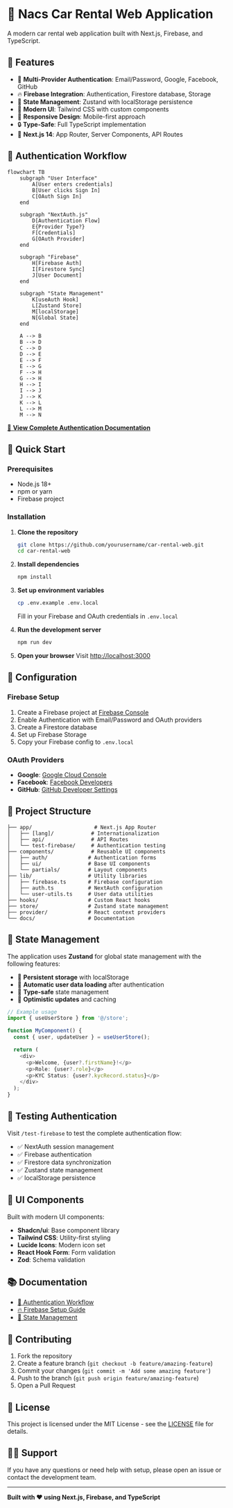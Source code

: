 # 🚗 Nacs Car Rental Web Application

A modern car rental web application built with Next.js, Firebase, and TypeScript.

## 🌟 Features

- 🔐 **Multi-Provider Authentication**: Email/Password, Google, Facebook, GitHub
- 🔥 **Firebase Integration**: Authentication, Firestore database, Storage
- 🎯 **State Management**: Zustand with localStorage persistence
- 🎨 **Modern UI**: Tailwind CSS with custom components
- 📱 **Responsive Design**: Mobile-first approach
- 🔒 **Type-Safe**: Full TypeScript implementation
- 🚀 **Next.js 14**: App Router, Server Components, API Routes

## 🔐 Authentication Workflow

```mermaid
flowchart TB
    subgraph "User Interface"
        A[User enters credentials]
        B[User clicks Sign In]
        C[OAuth Sign In]
    end

    subgraph "NextAuth.js"
        D[Authentication Flow]
        E{Provider Type?}
        F[Credentials]
        G[OAuth Provider]
    end

    subgraph "Firebase"
        H[Firebase Auth]
        I[Firestore Sync]
        J[User Document]
    end

    subgraph "State Management"
        K[useAuth Hook]
        L[Zustand Store]
        M[localStorage]
        N[Global State]
    end

    A --> B
    B --> D
    C --> D
    D --> E
    E --> F
    E --> G
    F --> H
    G --> H
    H --> I
    I --> J
    J --> K
    K --> L
    L --> M
    M --> N
```

[📖 **View Complete Authentication Documentation**](./docs/AUTHENTICATION_WORKFLOW.md)

## 🚀 Quick Start

### Prerequisites

- Node.js 18+
- npm or yarn
- Firebase project

### Installation

1. **Clone the repository**

   ```bash
   git clone https://github.com/yourusername/car-rental-web.git
   cd car-rental-web
   ```

2. **Install dependencies**

   ```bash
   npm install
   ```

3. **Set up environment variables**

   ```bash
   cp .env.example .env.local
   ```

   Fill in your Firebase and OAuth credentials in `.env.local`

4. **Run the development server**

   ```bash
   npm run dev
   ```

5. **Open your browser**
   Visit [http://localhost:3000](http://localhost:3000)

## 🔧 Configuration

### Firebase Setup

1. Create a Firebase project at [Firebase Console](https://console.firebase.google.com/)
2. Enable Authentication with Email/Password and OAuth providers
3. Create a Firestore database
4. Set up Firebase Storage
5. Copy your Firebase config to `.env.local`

### OAuth Providers

- **Google**: [Google Cloud Console](https://console.cloud.google.com/)
- **Facebook**: [Facebook Developers](https://developers.facebook.com/)
- **GitHub**: [GitHub Developer Settings](https://github.com/settings/developers)

## 📁 Project Structure

```
├── app/                    # Next.js App Router
│   ├── [lang]/            # Internationalization
│   ├── api/               # API Routes
│   └── test-firebase/     # Authentication testing
├── components/            # Reusable UI components
│   ├── auth/             # Authentication forms
│   ├── ui/               # Base UI components
│   └── partials/         # Layout components
├── lib/                  # Utility libraries
│   ├── firebase.ts       # Firebase configuration
│   ├── auth.ts           # NextAuth configuration
│   └── user-utils.ts     # User data utilities
├── hooks/                # Custom React hooks
├── store/                # Zustand state management
├── provider/             # React context providers
└── docs/                 # Documentation
```

## 🎯 State Management

The application uses **Zustand** for global state management with the following features:

- 💾 **Persistent storage** with localStorage
- 🔄 **Automatic user data loading** after authentication
- 🎪 **Type-safe** state management
- 🚀 **Optimistic updates** and caching

```typescript
// Example usage
import { useUserStore } from '@/store';

function MyComponent() {
  const { user, updateUser } = useUserStore();

  return (
    <div>
      <p>Welcome, {user?.firstName}!</p>
      <p>Role: {user?.role}</p>
      <p>KYC Status: {user?.kycRecord.status}</p>
    </div>
  );
}
```

## 🧪 Testing Authentication

Visit `/test-firebase` to test the complete authentication flow:

- ✅ NextAuth session management
- ✅ Firebase authentication
- ✅ Firestore data synchronization
- ✅ Zustand state management
- ✅ localStorage persistence

## 🎨 UI Components

Built with modern UI components:

- **Shadcn/ui**: Base component library
- **Tailwind CSS**: Utility-first styling
- **Lucide Icons**: Modern icon set
- **React Hook Form**: Form validation
- **Zod**: Schema validation

## 📚 Documentation

- [🔐 Authentication Workflow](./docs/AUTHENTICATION_WORKFLOW.md)
- [🔥 Firebase Setup Guide](./FIREBASE-SETUP.md)
- [🎯 State Management](./docs/STATE_MANAGEMENT.md)

## 🤝 Contributing

1. Fork the repository
2. Create a feature branch (`git checkout -b feature/amazing-feature`)
3. Commit your changes (`git commit -m 'Add some amazing feature'`)
4. Push to the branch (`git push origin feature/amazing-feature`)
5. Open a Pull Request

## 📄 License

This project is licensed under the MIT License - see the [LICENSE](LICENSE) file for details.

## 🙋‍♂️ Support

If you have any questions or need help with setup, please open an issue or contact the development team.

---

**Built with ❤️ using Next.js, Firebase, and TypeScript**
